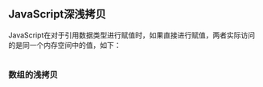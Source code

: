 ## JavaScript深浅拷贝

JavaScript在对于引用数据类型进行赋值时，如果直接进行赋值，两者实际访问的是同一个内存空间中的值，如下：

```js

```





### 数组的浅拷贝

